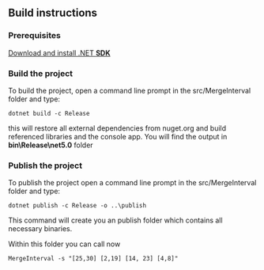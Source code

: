 ## Build instructions
### Prerequisites

[Download and install .NET **SDK**](https://dotnet.microsoft.com/download)

### Build the project
To build the project, open a command line prompt in the src/MergeInterval folder and type:

```
dotnet build -c Release
```
this will restore all external dependencies from nuget.org and build referenced libraries and the console app. You will find the output in **bin\Release\net5.0** folder

### Publish the project
To publish the project open a command line prompt in the src/MergeInterval folder and type:

```
dotnet publish -c Release -o ..\publish
```
This command will create you an publish folder which contains all necessary binaries.

Within this folder you can call now

```
MergeInterval -s "[25,30] [2,19] [14, 23] [4,8]"
```




